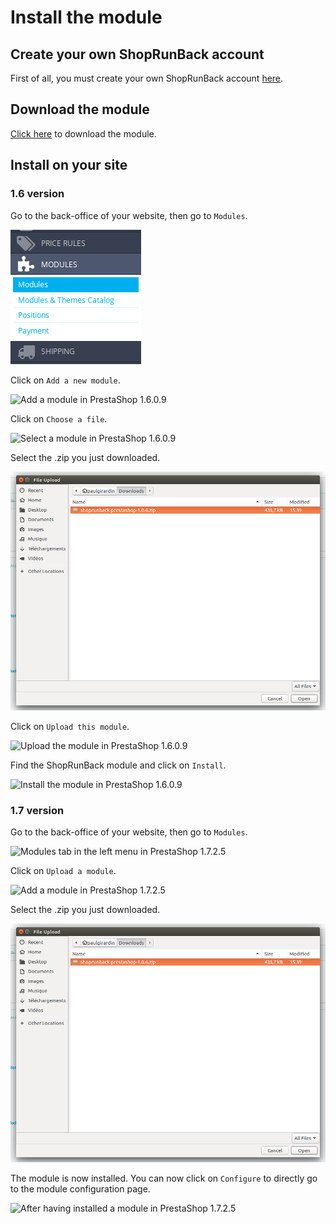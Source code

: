 # Install the module

## Create your own ShopRunBack account

First of all, you must create your own ShopRunBack account [here](https://dashboard.shoprunback.com).

## Download the module

[Click here](https://github.com/shoprunback/prestashop-module/releases/latest) to download the module.

## Install on your site

### 1.6 version

Go to the back-office of your website, then go to `Modules`.

![Modules tab in the left menu in PrestaShop 1.6.0.9](../../images/prestashop/ps1.6.0.9_left-menu-modules.png)

Click on `Add a new module`.

![Add a module in PrestaShop 1.6.0.9](../../images/prestashop/ps1.6.0.9_modules-add-module.png)

Click on `Choose a file`.

![Select a module in PrestaShop 1.6.0.9](../../images/prestashop/ps1.6.0.9_modules-select-module.png)

Select the .zip you just downloaded.

![Select the zip](../../images/prestashop/ps_modules-select-zip.png)

Click on `Upload this module`.

![Upload the module in PrestaShop 1.6.0.9](../../images/prestashop/ps1.6.0.9_modules-upload-module.png)

Find the ShopRunBack module and click on `Install`.

![Install the module in PrestaShop 1.6.0.9](../../images/prestashop/ps1.6.0.9_modules-install-srb.png)

### 1.7 version

Go to the back-office of your website, then go to `Modules`.

![Modules tab in the left menu in PrestaShop 1.7.2.5](../../images/prestashop/ps1.7.2.5_left-menu-modules.png)

Click on `Upload a module`.

![Add a module in PrestaShop 1.7.2.5](../../images/prestashop/ps1.7.2.5_modules-add-module.png)

Select the .zip you just downloaded.

![Select the zip](../../images/prestashop/ps_modules-select-zip.png)

The module is now installed. You can now click on `Configure` to directly go to the module configuration page.

![After having installed a module in PrestaShop 1.7.2.5](../../images/prestashop/ps1.7.2.5_modules-module-uploaded.png)
